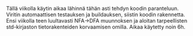 Tällä viikolla käytin aikaa lähinnä tähän asti tehdyn koodin paranteluun.
Viritin automaattisen testauksen ja buildauksen, siistin koodin rakennetta.
Ensi viikolla teen luultavasti NFA->DFA muunnoksen ja aloitan tarpeellisten std-kirjaston tietorakenteiden korvaamisen omilla.
Aikaa käytetty noin 6h.
